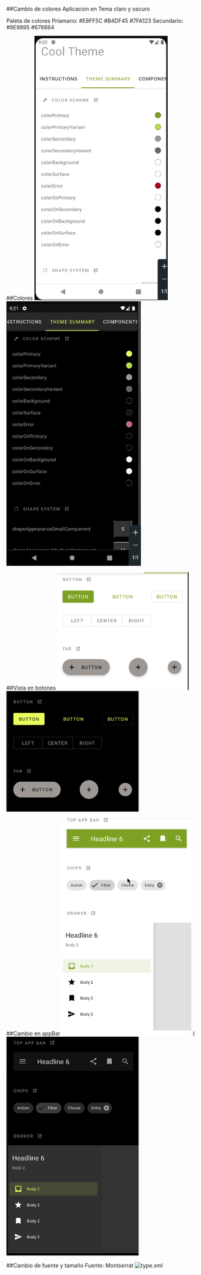 ##Cambio de colores 
Aplicacion en Tema claro y oscuro

Paleta de colores 
Priamario:  #E8FF5C    #B4DF45   #7FA123
Secundario: #9E9895 #676664

##Colores
![color.xml](img/colors.png) 
![color.xml](img/colorsDK.png)

##Vista en botones
![color.xml](img/buttonFab.png)
![color.xml](img/buttonFabDK.png)

##Cambio en appBar
![color.xml](img/appBar.png) 
(![color.xml](img/appBarDK.png)


##Cambio de fuente y tamaño 
Fuente: Montserrat
![type.xml](img/FontSize.png)
